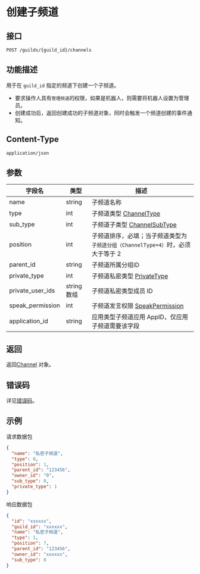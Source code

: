 # 创建子频道

## 接口

`POST /guilds/{guild_id}/channels`

## 功能描述

用于在 `guild_id` 指定的频道下创建一个子频道。

- 要求操作人具有`管理频道`的权限，如果是机器人，则需要将机器人设置为管理员。
- 创建成功后，返回创建成功的子频道对象，同时会触发一个频道创建的事件通知。

<PrivateDomain/>

## Content-Type

`application/json`

## 参数

| 字段名           | 类型        | 描述                                                                             |
| ---------------- | ----------- | -------------------------------------------------------------------------------- |
| name             | string      | 子频道名称                                                                       |
| type             | int    | 子频道类型 [ChannelType](model.md#channeltype)                                 |
| sub_type         | int         | 子频道子类型 [ChannelSubType](model.md#channelsubtype)                           |
| position         | int         | 子频道排序，必填；当子频道类型为 `子频道分组（ChannelType=4）`时，必须大于等于 2 |
| parent_id        | string      | 子频道所属分组ID                                                                 |
| private_type     | int         | 子频道私密类型 [PrivateType](model.md#privatetype)                               |
| private_user_ids | string 数组 | 子频道私密类型成员 ID                                                            |
| speak_permission | int         | 子频道发言权限 [SpeakPermission](model.md#speakpermission)                       |
| application_id   | string      | 应用类型子频道应用 AppID，仅应用子频道需要该字段                                 |

## 返回

返回[Channel](model.md#channel) 对象。

## 错误码

详见[错误码](../../../../gateway/error/error.md)。

## 示例

请求数据包

```json
{
  "name": "私密子频道",
  "type": 0,
  "position": 1,
  "parent_id": "123456",
  "owner_id": "0",
  "sub_type": 0,
  "private_type": 1
}
```

响应数据包

```json
{
  "id": "xxxxxx",
  "guild_id": "xxxxxx",
  "name": "私密子频道",
  "type": 1,
  "position": 7,
  "parent_id": "123456",
  "owner_id": "xxxxxx",
  "sub_type": 0
}
```
